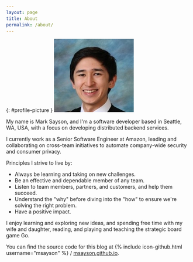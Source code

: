 ```yaml
---
layout: page
title: About
permalink: /about/
---
```


{: #profile-picture }
![alt text](/images/profile_picture.jpg "Profile Picture")

My name is Mark Sayson, and I'm a software developer based in Seattle, WA, USA, with a focus on developing distributed backend services.

I currently work as a Senior Software Engineer at Amazon, leading and collaborating on cross-team initiatives to automate company-wide security and consumer privacy.

Principles I strive to live by:
* Always be learning and taking on new challenges.
* Be an effective and dependable member of any team.
* Listen to team members, partners, and customers, and help them succeed.
* Understand the "why" before diving into the "how" to ensure we're solving the right problem.
* Have a positive impact.

I enjoy learning and exploring new ideas, and spending free time with my wife and daughter, reading, and playing and teaching the strategic board game Go.

You can find the source code for this blog at
{% include icon-github.html username="msayson" %} /
[msayson.github.io](https://github.com/msayson/msayson.github.io).
